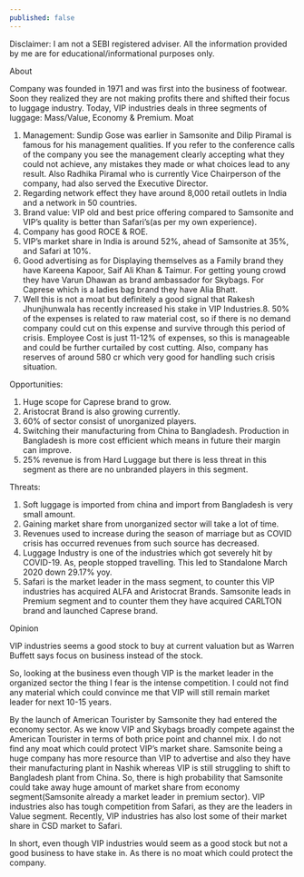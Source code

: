 ```yaml
---
published: false
---
```

Disclaimer: I am not a SEBI registered adviser. All the information provided by me are for educational/informational purposes only.

About

Company was founded in 1971 and was first into the business of footwear. Soon they realized they are not making profits there and shifted their focus to luggage industry. Today, VIP industries deals in three segments of luggage: Mass/Value, Economy & Premium.
Moat

1. Management: Sundip Gose was earlier in Samsonite and Dilip Piramal is famous for his management qualities. If you refer to the conference calls of the company you see the management clearly accepting what they could not achieve, any mistakes they made or what choices lead to any result. Also Radhika Piramal who is currently Vice Chairperson of the company, had also served the Executive Director.
2. Regarding network effect they have around 8,000 retail outlets in India and a network in 50 countries.
3. Brand value: VIP old and best price offering compared to Samsonite and VIP’s quality is better than Safari’s(as per my own experience).
4. Company has good ROCE & ROE.
5. VIP’s market share in India is around 52%, ahead of Samsonite at 35%, and Safari at 10%.
6. Good advertising as for Displaying themselves as a Family brand they have Kareena Kapoor, Saif Ali Khan & Taimur. For getting young crowd they have Varun Dhawan as brand ambassador for Skybags. For Caprese which is a ladies bag brand they have Alia Bhatt.
7. Well this is not a moat but definitely a good signal that Rakesh Jhunjhunwala has recently increased his stake in VIP Industries.8. 50% of the expenses is related to raw material cost, so if there is no demand company could cut on this expense and survive through this period of crisis. Employee Cost is just 11-12% of expenses, so this is manageable and could be further curtailed by cost cutting. Also, company has reserves of around 580 cr which very good for handling such crisis situation.

Opportunities:

1. Huge scope for Caprese brand to grow.
2. Aristocrat Brand is also growing currently.
3. 60% of sector consist of unorganized players.
4. Switching their manufacturing from China to Bangladesh. Production in Bangladesh is more cost efficient which means in future their margin can improve.
5. 25% revenue is from Hard Luggage but there is less threat in this segment as there are no unbranded players in this segment.

Threats:

1. Soft luggage is imported from china and import from Bangladesh is very small amount.
2. Gaining market share from unorganized sector will take a lot of time.
3. Revenues used to increase during the season of marriage but as COVID crisis has occurred revenues from such source has decreased.
4. Luggage Industry is one of the industries which got severely hit by COVID-19. As, people stopped travelling. This led to Standalone March 2020 down 29.17% yoy.
5. Safari is the market leader in the mass segment, to counter this VIP industries has acquired ALFA and Aristocrat Brands. Samsonite leads in Premium segment and to counter them they have acquired CARLTON brand and launched Caprese brand.

Opinion

VIP industries seems a good stock to buy at current valuation but as Warren Buffett says focus on business instead of the stock.

So, looking at the business even though VIP is the market leader in the organized sector the thing I fear is the intense competition. I could not find any material which could convince me that VIP will still remain market leader for next 10-15 years.

By the launch of American Tourister by Samsonite they had entered the economy sector. As we know VIP and Skybags broadly compete against the American Tourister in terms of both price point and channel mix. I do not find any moat which could protect VIP’s market share. Samsonite being a huge company has more resource than VIP to advertise and also they have their manufacturing plant in Nashik whereas VIP is still struggling to shift to Bangladesh plant from China. So, there is high probability that Samsonite could take away huge amount of market share from economy segment(Samsonite already a market leader in premium sector). VIP industries also has tough competition from Safari, as they are the leaders in Value segment. Recently, VIP industries has also lost some of their market share in CSD market to Safari.

In short, even though VIP industries would seem as a good stock but not a good business to have stake in. As there is no moat which could protect the company.
